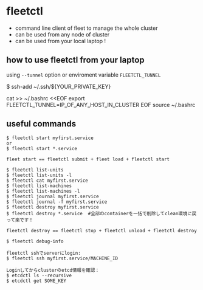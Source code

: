 # fleetctl
 - command line client of fleet to manage the whole cluster
 - can be used from any node of cluster
 - can be used from your local laptop ! 

## how to use fleetctl from your laptop
using `--tunnel` option or enviroment variable `FLEETCTL_TUNNEL`

  $ ssh-add ~/.ssh/${YOUR_PRIVATE_KEY}

  cat >> ~/.bashrc <<EOF
  export FLEETCTL_TUNNEL=IP_OF_ANY_HOST_IN_CLUSTER
  EOF
  source ~/.bashrc

## useful commands

    $ fleetctl start myfirst.service
    or 
    $ fleetctl start *.service

    fleet start == fleetctl submit + fleet load + fleetctl start

    $ fleetctl list-units
    $ fleetctl list-units -l
    $ fleetctl cat myfirst.service
    $ fleetctl list-machines
    $ fleetctl list-machines -l
    $ fleetctl journal myfirst.service
    $ fleetctl journal -f myfirst.service
    $ fleetctl destroy myfirst.service
    $ fleetctl destroy *.service  #全部のcontainerを一括で削除してclean環境に戻って楽です！

    fleetctl destroy == fleetctl stop + fleetctl unload + fleetctl destroy

    $ fleetctl debug-info

    fleetctl sshでserverにlogin:
    $ fleetctl ssh myfirst.service/MACHINE_ID

    Loginしてからclusterのetcd情報を確認：
    $ etcdctl ls --recursive
    $ etcdctl get SOME_KEY

